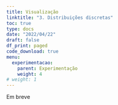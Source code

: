 ```yaml
---
title: Visualização
linktitle: "3. Distribuições discretas"
toc: true
type: docs
date: "2022/04/22"
draft: false
df_print: paged
code_download: true
menu:
  experimentacao:
    parent: Experimentação
    weight: 4
# weight: 1
---
```


Em breve
